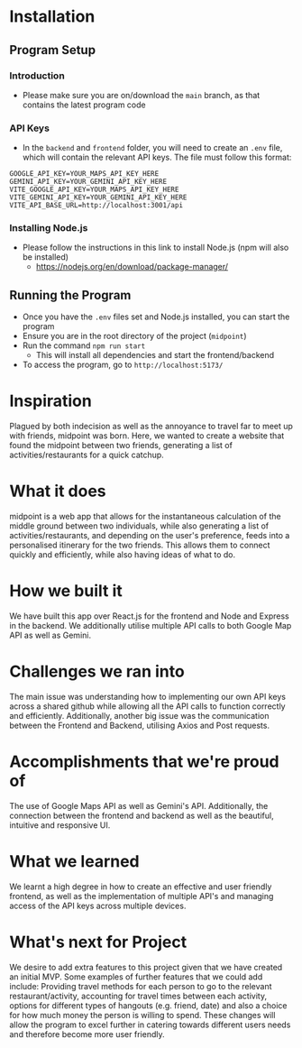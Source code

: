 # Installation

## Program Setup
### Introduction
- Please make sure you are on/download the `main` branch, as that contains the latest program code

### API Keys
- In the `backend` and `frontend` folder, you will need to create an `.env` file, which will contain the relevant API keys. The file must follow this format:

```
GOOGLE_API_KEY=YOUR_MAPS_API_KEY_HERE
GEMINI_API_KEY=YOUR_GEMINI_API_KEY_HERE
VITE_GOOGLE_API_KEY=YOUR_MAPS_API_KEY_HERE
VITE_GEMINI_API_KEY=YOUR_GEMINI_API_KEY_HERE
VITE_API_BASE_URL=http://localhost:3001/api
```

### Installing Node.js
- Please follow the instructions in this link to install Node.js (npm will also be installed)
    - https://nodejs.org/en/download/package-manager/


## Running the Program
- Once you have the `.env` files set and Node.js installed, you can start the program
- Ensure you are in the root directory of the project (`midpoint`)
- Run the command `npm run start`
    - This will install all dependencies and start the frontend/backend
- To access the program, go to `http://localhost:5173/`


# Inspiration
Plagued by both indecision as well as the annoyance to travel far to meet up with friends, midpoint was born. Here, we wanted to create a website that found the midpoint between two friends, generating a list of activities/restaurants for a quick catchup.

# What it does
midpoint is a web app that allows for the instantaneous calculation of the middle ground between two individuals, while also generating a list of activities/restaurants, and depending on the user's preference, feeds into a personalised itinerary for the two friends. This allows them to connect quickly and efficiently, while also having ideas of what to do.

# How we built it
We have built this app over React.js for the frontend and Node and Express in the backend. We additionally utilise multiple API calls to both Google Map API as well as Gemini.

# Challenges we ran into
The main issue was understanding how to implementing our own API keys across a shared github while allowing all the API calls to function correctly and efficiently. Additionally, another big issue was the communication between the Frontend and Backend, utilising Axios and Post requests.

# Accomplishments that we're proud of
The use of Google Maps API as well as Gemini's API. Additionally, the connection between the frontend and backend as well as the beautiful, intuitive and responsive UI.

# What we learned
We learnt a high degree in how to create an effective and user friendly frontend, as well as the implementation of multiple API's and managing access of the API keys across multiple devices.

# What's next for Project
We desire to add extra features to this project given that we have created an initial MVP. Some examples of further features that we could add include: Providing travel methods for each person to go to the relevant restaurant/activity, accounting for travel times between each activity, options for different types of hangouts (e.g. friend, date) and also a choice for how much money the person is willing to spend. These changes will allow the program to excel further in catering towards different users needs and therefore become more user friendly.
